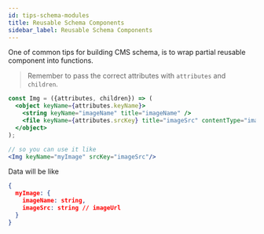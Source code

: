 ```yaml
---
id: tips-schema-modules
title: Reusable Schema Components
sidebar_label: Reusable Schema Components
---
```


One of common tips for building CMS schema, is to wrap partial reusable component into functions.

> Remember to pass the correct attributes with `attributes` and `children`. 

```jsx
const Img = ({attributes, children}) => (
  <object keyName={attributes.keyName}>
    <string keyName="imageName" title="imageName" />
    <file keyName={attributes.srcKey} title="imageSrc" contentType="images/*" />
  </object>
);

// so you can use it like
<Img keyName="myImage" srcKey="imageSrc"/>

```

Data will be like

```json
{
  myImage: {
    imageName: string,
    imageSrc: string // imageUrl
  }
}
```
